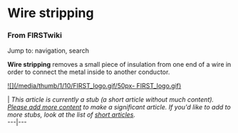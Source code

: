 # Wire stripping

### From FIRSTwiki

Jump to: navigation, search

**Wire stripping** removes a small piece of insulation from one end of a wire in order to connect the metal inside to another conductor. 

[![](/media/thumb/1/10/FIRST_logo.gif/50px-
FIRST_logo.gif)](Image:FIRST_logo.gif "" )

|  _This article is currently a stub (a short article without much content).
[Please add more
content](http://www.firstwiki.net/index.php?title=Wire_stripping&action=edit
"http://www.firstwiki.net/index.php?title=Wire_stripping&action=edit" ) to
make a significant article. If you'd like to add to more stubs, look at the
list of [short articles](Special:Shortpages "Special:Shortpages"
)._  
---|---  
  
